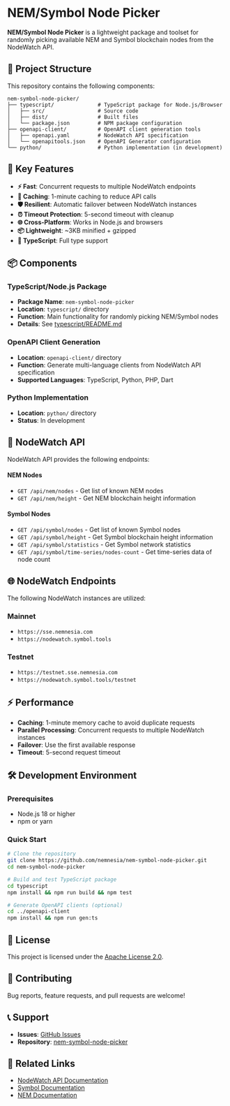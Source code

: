 # NEM/Symbol Node Picker

**NEM/Symbol Node Picker** is a lightweight package and toolset for randomly picking available NEM and Symbol blockchain nodes from the NodeWatch API.

## 📁 Project Structure

This repository contains the following components:

```
nem-symbol-node-picker/
├── typescript/              # TypeScript package for Node.js/Browser
│   ├── src/                 # Source code
│   ├── dist/                # Built files
│   └── package.json         # NPM package configuration
├── openapi-client/          # OpenAPI client generation tools
│   ├── openapi.yaml         # NodeWatch API specification
│   └── openapitools.json    # OpenAPI Generator configuration
└── python/                  # Python implementation (in development)
```

## 🚀 Key Features

- **⚡ Fast**: Concurrent requests to multiple NodeWatch endpoints
- **💾 Caching**: 1-minute caching to reduce API calls
- **🛡️ Resilient**: Automatic failover between NodeWatch instances
- **⏰ Timeout Protection**: 5-second timeout with cleanup
- **🌐 Cross-Platform**: Works in Node.js and browsers
- **📦 Lightweight**: ~3KB minified + gzipped
- **🔧 TypeScript**: Full type support

## 📦 Components

### TypeScript/Node.js Package

- **Package Name**: `nem-symbol-node-picker`
- **Location**: `typescript/` directory
- **Function**: Main functionality for randomly picking NEM/Symbol nodes
- **Details**: See [typescript/README.md](typescript/README.md)

### OpenAPI Client Generation

- **Location**: `openapi-client/` directory
- **Function**: Generate multi-language clients from NodeWatch API specification
- **Supported Languages**: TypeScript, Python, PHP, Dart

### Python Implementation

- **Location**: `python/` directory
- **Status**: In development

## 🔧 NodeWatch API

NodeWatch API provides the following endpoints:

#### NEM Nodes

- `GET /api/nem/nodes` - Get list of known NEM nodes
- `GET /api/nem/height` - Get NEM blockchain height information

#### Symbol Nodes

- `GET /api/symbol/nodes` - Get list of known Symbol nodes
- `GET /api/symbol/height` - Get Symbol blockchain height information
- `GET /api/symbol/statistics` - Get Symbol network statistics
- `GET /api/symbol/time-series/nodes-count` - Get time-series data of node count

## 🌐 NodeWatch Endpoints

The following NodeWatch instances are utilized:

### Mainnet

- `https://sse.nemnesia.com`
- `https://nodewatch.symbol.tools`

### Testnet

- `https://testnet.sse.nemnesia.com`
- `https://nodewatch.symbol.tools/testnet`

## ⚡ Performance

- **Caching**: 1-minute memory cache to avoid duplicate requests
- **Parallel Processing**: Concurrent requests to multiple NodeWatch instances
- **Failover**: Use the first available response
- **Timeout**: 5-second request timeout

## 🛠️ Development Environment

### Prerequisites

- Node.js 18 or higher
- npm or yarn

### Quick Start

```bash
# Clone the repository
git clone https://github.com/nemnesia/nem-symbol-node-picker.git
cd nem-symbol-node-picker

# Build and test TypeScript package
cd typescript
npm install && npm run build && npm test

# Generate OpenAPI clients (optional)
cd ../openapi-client
npm install && npm run gen:ts
```

## 📄 License

This project is licensed under the [Apache License 2.0](LICENSE).

## 🤝 Contributing

Bug reports, feature requests, and pull requests are welcome!

## 📞 Support

- **Issues**: [GitHub Issues](https://github.com/nemnesia/nem-symbol-node-picker/issues)
- **Repository**: [nem-symbol-node-picker](https://github.com/nemnesia/nem-symbol-node-picker)

## 🔗 Related Links

- [NodeWatch API Documentation](https://nodewatch.symbol.tools/api/openapi)
- [Symbol Documentation](https://docs.symbol.dev)
- [NEM Documentation](https://docs.nem.io)
